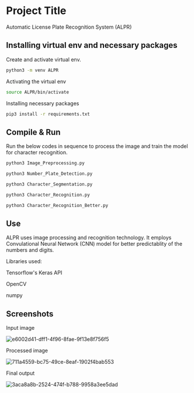 # Project Title

Automatic License Plate Recognition System (ALPR)


## Installing virtual env and necessary packages

Create and activate virtual env.

```bash
python3 -m venv ALPR
```


Activating the virtual env


```bash
source ALPR/bin/activate
```


Installing necessary packages

```bash
pip3 install -r requirements.txt
```

## Compile & Run
Run the below codes in sequence to process the image and train the model for character recognition.


```bash
python3 Image_Preprocessing.py

```

```bash
python3 Number_Plate_Detection.py 
```


```bash
python3 Character_Segmentation.py 
```

```bash
python3 Character_Recognition.py 
```

```bash
python3 Character_Recognition_Better.py 
```


## Use

ALPR uses image processing and recognition technology. It employs Convulational Neural Network (CNN) model for better predictablity of the numbers and digits.

Libraries used:

Tensorflow's Keras API

OpenCV

numpy
## Screenshots

Input image

![e6002d41-dff1-4f96-8fae-9f13e8f756f5](https://github.com/rkirtii/Automatic-License-Plate-Recognition/assets/142138548/a7796f8e-63b7-42ad-a5e1-4cee06d29f21)


Processed image

![711a4559-bc75-49ce-8eaf-1902f4bab553](https://github.com/rkirtii/Automatic-License-Plate-Recognition/assets/142138548/0a0ac0d3-9dde-45c0-8553-4d397430172b)


Final output

![3aca8a8b-2524-474f-b788-9958a3ee5dad](https://github.com/rkirtii/Automatic-License-Plate-Recognition/assets/142138548/06efbdb3-d851-44e0-a502-4a11b09cbb10)
